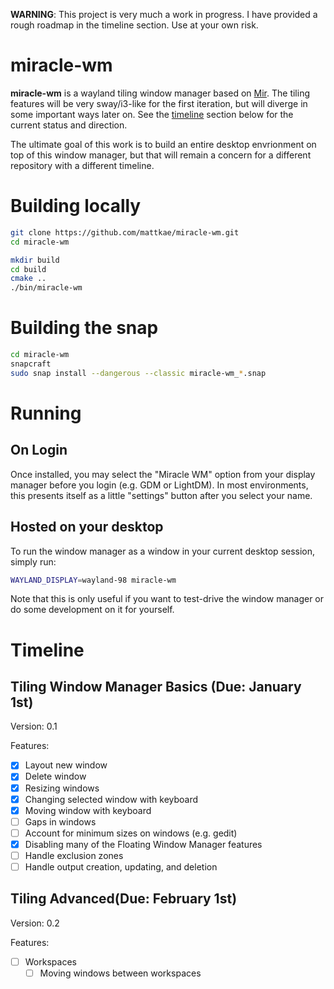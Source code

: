 **WARNING**: This project is very much a work in progress. I have provided a rough roadmap in the timeline section.
Use at your own risk.

# miracle-wm
**miracle-wm** is a wayland tiling window manager based on [Mir](https://github.com/MirServer/mir). The tiling features
will be very sway/i3-like for the first iteration, but will diverge in some important ways later on. See the [timeline](#timeline)
section below for the current status and direction.

The ultimate goal of this work is to build an entire desktop envrionment on top of this window manager, but that will remain a
concern for a different repository with a different timeline.

# Building locally
```sh
git clone https://github.com/mattkae/miracle-wm.git
cd miracle-wm

mkdir build
cd build
cmake ..
./bin/miracle-wm
```

# Building the snap
```sh
cd miracle-wm
snapcraft
sudo snap install --dangerous --classic miracle-wm_*.snap
```

# Running

## On Login
Once installed, you may select the "Miracle WM" option from your display manager before you login (e.g. GDM or LightDM).
In most environments, this presents itself as a little "settings" button after you select your name.

## Hosted on your desktop
To run the window manager as a window in your current desktop session, simply run:
```sh
WAYLAND_DISPLAY=wayland-98 miracle-wm
```

Note that this is only useful if you want to test-drive the window manager or do some development on it for yourself.

# Timeline
## Tiling Window Manager Basics (Due: January 1st)
Version: 0.1

Features:
- [x] Layout new window
- [x] Delete window
- [x] Resizing windows
- [x] Changing selected window with keyboard
- [x] Moving window with keyboard
- [ ] Gaps in windows
- [ ] Account for minimum sizes on windows (e.g. gedit)
- [x] Disabling many of the Floating Window Manager features
- [ ] Handle exclusion zones
- [ ] Handle output creation, updating, and deletion

## Tiling Advanced(Due: February 1st)
Version: 0.2

Features:
- [ ] Workspaces
  - [ ] Moving windows between workspaces

